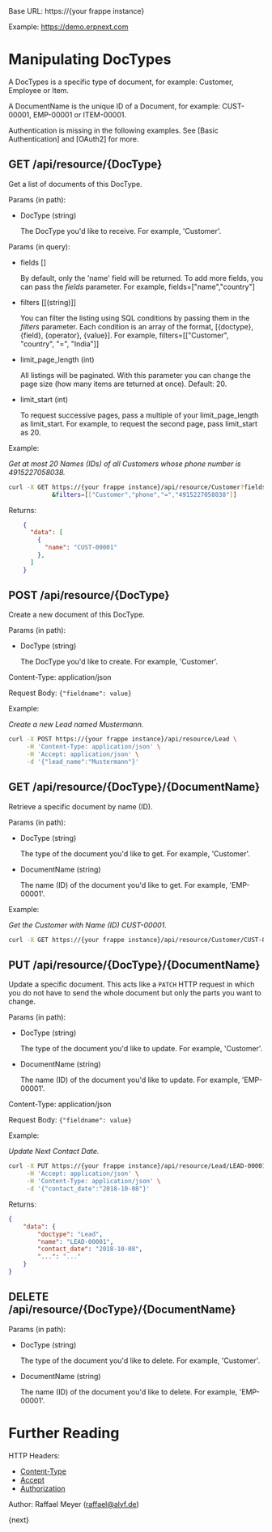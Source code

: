 <!-- base_template: frappe_io/www/frappe/frappe_base.html -->Base URL: https://{your frappe instance}

Example: https://demo.erpnext.com

# Manipulating DocTypes

A DocTypes is a specific type of document, for example: Customer, Employee or Item.

A DocumentName is the unique ID of a Document, for example: CUST-00001, EMP-00001 or ITEM-00001.

Authentication is missing in the following examples. See [Basic Authentication] and [OAuth2] for more.

## GET /api/resource/{DocType}

Get a list of documents of this DocType.

Params (in path):

* DocType (string)

	The DocType you'd like to receive. For example, 'Customer'.

Params (in query):

* fields []

	By default, only the 'name' field will be returned. To add more fields, you can pass the *fields* parameter. For example, fields=["name","country"]

* filters [[(string)]]

	You can filter the listing using SQL conditions by passing them in the *filters* parameter. Each condition is an array of the format, [{doctype}, {field}, {operator}, {value}]. For example, filters=[["Customer", "country", "=", "India"]]

* limit_page_length (int)

	All listings will be paginated. With this parameter you can change the page size (how many items are teturned at once). Default: 20.

* limit_start (int)

	To request successive pages, pass a multiple of your limit_page_length as limit_start. For example, to request the second page, pass limit_start as 20.

Example:

*Get at most 20 Names (IDs) of all Customers whose phone number is 4915227058038.*

```bash
curl -X GET https://{your frappe instance}/api/resource/Customer?fields=["name"]\
            &filters=[["Customer","phone","=","4915227058038"]]
```

Returns:

```json
	{
	  "data": [
	    {
	      "name": "CUST-00001"
	    },
	  ]
	}
```

## POST /api/resource/{DocType}

Create a new document of this DocType.

Params (in path):

* DocType (string)

	The DocType you'd like to create. For example, 'Customer'.

Content-Type: application/json

Request Body: `{"fieldname": value}`

Example:

*Create a new Lead named Mustermann.*

```bash
curl -X POST https://{your frappe instance}/api/resource/Lead \
     -H 'Content-Type: application/json' \
     -H 'Accept: application/json' \
     -d '{"lead_name":"Mustermann"}'
```

## GET /api/resource/{DocType}/{DocumentName}

Retrieve a specific document by name (ID).

Params (in path):

* DocType (string)

	The type of the document you'd like to get. For example, 'Customer'.

* DocumentName (string)

	The name (ID) of the document you'd like to get. For example, 'EMP-00001'.

Example:

*Get the Customer with Name (ID) CUST-00001.* 

```bash
curl -X GET https://{your frappe instance}/api/resource/Customer/CUST-00001
```

## PUT /api/resource/{DocType}/{DocumentName}

Update a specific document. This acts like a `PATCH` HTTP request in which you do not have to send the whole document but only the parts you want to change.

Params (in path):

* DocType (string)

	The type of the document you'd like to update. For example, 'Customer'.

* DocumentName (string)

	The name (ID) of the document you'd like to update. For example, 'EMP-00001'.

Content-Type: application/json

Request Body: `{"fieldname": value}`

Example:

*Update Next Contact Date.*

```bash
curl -X PUT https://{your frappe instance}/api/resource/Lead/LEAD-00001 \
     -H 'Accept: application/json' \
     -H 'Content-Type: application/json' \
     -d '{"contact_date":"2018-10-08"}'
```

Returns:

```json
{
    "data": {
        "doctype": "Lead",
        "name": "LEAD-00001",
        "contact_date": "2018-10-08",
        "...": "..."
    }
}
```

## DELETE /api/resource/{DocType}/{DocumentName}

Params (in path):

* DocType (string)

	The type of the document you'd like to delete. For example, 'Customer'.

* DocumentName (string)

	The name (ID) of the document you'd like to delete. For example, 'EMP-00001'.

# Further Reading

HTTP Headers:

* [Content-Type](https://developer.mozilla.org/en-US/docs/Web/HTTP/Headers/Content-Type)
* [Accept](https://developer.mozilla.org/en-US/docs/Web/HTTP/Headers/Accept)
* [Authorization](https://developer.mozilla.org/en-US/docs/Web/HTTP/Headers/Authorization)

Author: Raffael Meyer (raffael@alyf.de)

{next}